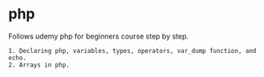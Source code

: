 # php
Follows udemy php for beginners course step by step.

    1. Declaring php, variables, types, operators, var_dump function, and echo.
    2. Arrays in php.